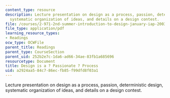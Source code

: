 ```yaml
---
content_type: resource
description: Lecture presentation on design as a process, passion, deterministic design,
  systematic organization of ideas, and details on a design contest.
file: /courses/2-971-2nd-summer-introduction-to-design-january-iap-2003/a2924aa584c786ecfb85f99dfd8f03a1_design_process.pdf
file_type: application/pdf
learning_resource_types:
- Readings
ocw_type: OCWFile
parent_title: Readings
parent_type: CourseSection
parent_uid: 252b2e7c-1da6-ad66-34ae-83fb1a685696
resourcetype: Document
title: Design is a ? Passionate ? Process
uid: a2924aa5-84c7-86ec-fb85-f99dfd8f03a1
---
```

Lecture presentation on design as a process, passion, deterministic design, systematic organization of ideas, and details on a design contest.

